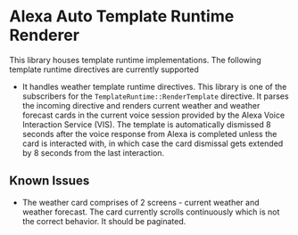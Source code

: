 # Alexa Auto Template Runtime Renderer

This library houses template runtime implementations. The following template runtime directives
are currently supported
   
* It handles weather template runtime directives. This library is one of the subscribers for 
    the `TemplateRuntime::RenderTemplate` directive. It parses the incoming directive and renders
    current weather and weather forecast cards in the current voice session provided by the 
    Alexa Voice Interaction Service (VIS). The template is automatically dismissed 8 seconds 
    after the voice response from Alexa is completed unless the card is interacted with, in which
    case the card dismissal gets extended by 8 seconds from the last interaction.
    
    
## Known Issues
* The weather card comprises of 2 screens - current weather and weather forecast. The card 
currently scrolls continuously which is not the correct behavior. It should be paginated.    
